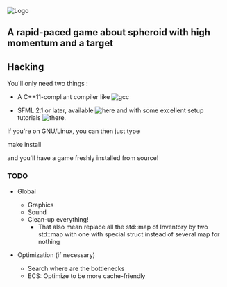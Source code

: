 ![Logo](../master/media/images/logo.png)

## A rapid-paced game about spheroid with high momentum and a target


## Hacking

You'll only need two things :

* A C++11-compliant compiler like ![gcc](https://gcc.gnu.org/)

* SFML 2.1 or later, available ![here](http://www.sfml-dev.org/download/sfml/2.1/) and with some excellent setup tutorials ![there](http://www.sfml-dev.org/tutorials/2.1/).

If you're on GNU/Linux, you can then just type 

   make install

and you'll have a game freshly installed from source!

### TODO
* Global
  * Graphics
  * Sound
  * Clean-up everything!
  	* That also mean replace all the std::map of Inventory by two std::map with one with special struct instead of several map for nothing

* Optimization (if necessary)
  * Search where are the bottlenecks
  * ECS: Optimize to be more cache-friendly
